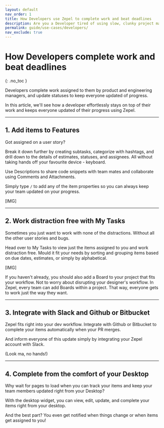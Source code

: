 ```yaml
---
layout: default
nav_order: 1
title: How Developers use Zepel to complete work and beat deadlines
description: Are you a Developer tired of using slow, clunky project management tools? Learn how you can effortlessly track and beat deadlines with Zepel
permalink: guide/use-cases/developers/
nav_exclude: true
---
```

# How Developers complete work and beat deadlines
{: .no_toc }

Developers complete work assigned to them by product and engineering managers, and update statuses to keep everyone updated of progress.

In this article, we'll see how a developer effortlessly stays on top of their work and keeps everyone updated of their progress using Zepel.

---

## 1. Add items to Features

Got assigned on a user story? 

Break it down further by creating subtasks, categorize with hashtags, and drill down to the details of estimates, statuses, and assignees. All without taking hands off your favourite device - keyboard.

Use Descriptions to share code snippets with team mates and collaborate using Comments and Attachments.

Simply type ``` / ``` to add any of the item properties so you can always keep your team updated on your progress.

[IMG]

---

## 2. Work distraction free with My Tasks

Sometimes you just want to work with none of the distractions. Without all the other user stories and bugs.

Head over to My Tasks to view just the items assigned to you and work distraction free. Mould it fit your needs by sorting and grouping items based on due dates, estimates, or simply by alphabetical.

[IMG]

If you haven't already, you should also add a Board to your project that fits your workflow. Not to worry about disrupting your designer's workflow. In Zepel, every team can add Boards within a project. That way, everyone gets to work just the way they want.

---

## 3. Integrate with Slack and Github or Bitbucket

Zepel fits right into your dev workflow. Integrate with Github or Bitbucket to complete your items automatically when your PR merges.

And inform everyone of this update simply by integrating your Zepel account with Slack.

(Look ma, no hands!)

---

## 4. Complete from the comfort of your Desktop

Why wait for pages to load when you can track your items and keep your team members updated right from your Desktop? 

With the desktop widget, you can view, edit, update, and complete your items right from your desktop. 

And the best part? You even get notified when things change or when items get assigned to you!